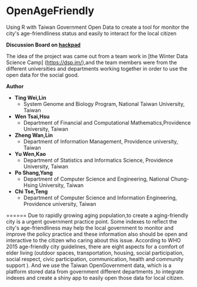 # OpenAgeFriendly
Using R with Taiwan Government Open Data to create a tool   for monitor the city's age-friendliness status and easily to interact for the local citizen

**Discussion Board on [hackpad](https://dsp.hackpad.com/ivLa4Zookfn)**

The idea of the project was came out from a team work in [the Winter Data Science Camp] (https://dsp.im/),and the team members were from the different universities and departments working together in order to use the open data for the social good.

**Author**

- **Ting Wei,Lin**
  - System Genome and Biology Program, National Taiwan University, Taiwan
- **Wen Tsai,Hsu**
  - Department of Financial and Computational Mathematics,Providence University, Taiwan
- **Zheng Wan,Lin**
  - Department of Information Management, Providence university, Taiwan
- **Yu Wen,Kao**
  - Department of Statistics and Informatics Science, Providence University, Taiwan
- **Po Shang,Yang**
  - Department of Computer Science and Engineering, National Chung-Hsing University, Taiwan
- **Chi Tse,Teng**
  - Department of Computer Science and Information Engineering, Providence university, Taiwan

======
Due to rapidly growing aging population,to create a aging-friendly city is a urgent government practice point. Some indexes to reflect the city's age-friendliness may help the local government to monitor and improve the policy practice and these information also should be open and interactive to the citizen who caring about this issue. According to WHO 2015 age-friendly city guidelines, there are eight aspects for a comfort of elder living (outdoor spaces, transportation, housing, social participation, social respect, civic participation, communication, health and community support ). And we use the Taiwan OpenGovernment data, which is a platform stored data from government different departments ,to integrate indexes and create a shiny app to easily open those data for local citizen. 
